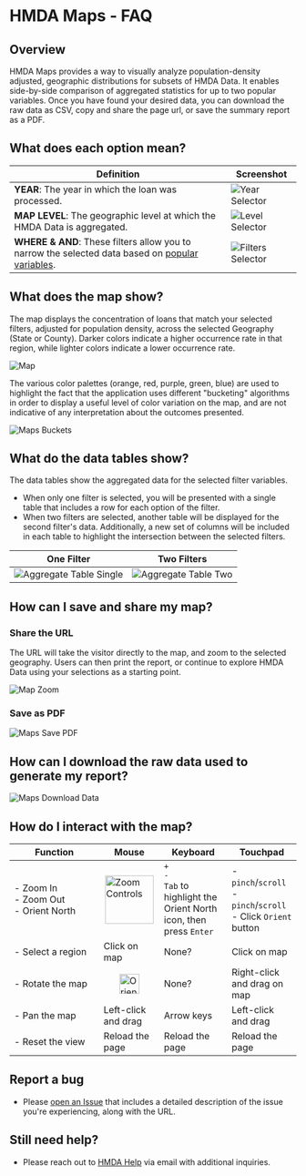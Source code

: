 # HMDA Maps - FAQ

## Overview
HMDA Maps provides a way to visually analyze population-density adjusted, geographic distributions for subsets of HMDA Data. It enables side-by-side comparison of aggregated statistics for up to two popular variables. Once you have found your desired data, you can download the raw data as CSV, copy and share the page url, or save the summary report as a PDF. 

## What does each option mean?
| Definition | Screenshot |  
|---|---|
|**YEAR**: The year in which the loan was processed.|![Year Selector](https://raw.githubusercontent.com/cfpb/hmda-frontend/master/src/documentation/markdown/images/maps/maps-year-selection.png)|  
|**MAP LEVEL**: The geographic level at which the HMDA Data is aggregated. | ![Level Selector](https://raw.githubusercontent.com/cfpb/hmda-frontend/master/src/documentation/markdown/images/maps/maps-geography-selection.png) |
|**WHERE & AND**: These filters allow you to narrow the selected data based on <a target="_blank" rel="noopener noreferrer" href="/documentation/2019/data-browser-filters/#action_taken">popular variables</a>. | ![Filters Selector](https://raw.githubusercontent.com/cfpb/hmda-frontend/master/src/documentation/markdown/images/maps/maps-filters.png)  |


## What does the map show?
The map displays the concentration of loans that match your selected filters, adjusted for population density, across the selected Geography (State or County). Darker colors indicate a higher occurrence rate in that region, while lighter colors indicate a lower occurrence rate.  

![Map](https://raw.githubusercontent.com/cfpb/hmda-frontend/master/src/documentation/markdown/images/maps/maps-map.png)  

The various color palettes (orange, red, purple, green, blue) are used to highlight the fact that the application uses different "bucketing" algorithms in order to display a useful level of color variation on the map, and are not indicative of any interpretation about the outcomes presented.  

![Maps Buckets](https://raw.githubusercontent.com/cfpb/hmda-frontend/master/src/documentation/markdown/images/maps/maps-buckets.png)  
  
  
## What do the data tables show?
The data tables show the aggregated data for the selected filter variables.  

- When only one filter is selected, you will be presented with a single table that includes a row for each option of the filter.  
- When two filters are selected, another table will be displayed for the second filter's data.  Additionally, a new set of columns will be included in each table to highlight the intersection between the selected filters.
  
|One Filter|Two Filters|
|---|---|
|![Aggregate Table Single](https://raw.githubusercontent.com/cfpb/hmda-frontend/master/src/documentation/markdown/images/maps/maps-table-1.png)  | ![Aggregate Table Two](https://raw.githubusercontent.com/cfpb/hmda-frontend/master/src/documentation/markdown/images/maps/maps-table-2.png)  |


## How can I save and share my map?
### Share the URL
The URL will take the visitor directly to the map, and zoom to the selected geography. Users can then print the report, or continue to explore HMDA Data using your selections as a starting point.  

![Map Zoom](https://raw.githubusercontent.com/cfpb/hmda-frontend/master/src/documentation/markdown/images/maps/maps-zoom-share.gif)  

### Save as PDF
![Maps Save PDF](https://raw.githubusercontent.com/cfpb/hmda-frontend/master/src/documentation/markdown/images/maps/maps-save-pdf.png)
<!-- <div style="border: 0px dotted #ddd; padding: 1em .5em">
  <div style="padding: 0em .25em; padding-bottom: .5em; display: flex; justify-content: space-between; align-items: flex-start;">
    <div style="width: 60%;">
      Use the <code>Print Report</code> button to generate a summary report, complete with cover page, map, and the supporting data in tabular format.
    </div>
    <div><img style="margin: 0 auto; max-width: 250px;" src="../images/maps/maps-data-controls.png" alt="Data Controls"> </div>
  </div> -->
    

## How can I download the raw data used to generate my report?
![Maps Download Data](https://raw.githubusercontent.com/cfpb/hmda-frontend/master/src/documentation/markdown/images/maps/maps-download-data.png)
  <!-- <div style="display: flex; justify-content: space-between;">
    <div style="width: 60%">
      Use the <code>Download Data</code> button.  Similar to the Dataset Filtering tool, Maps uses the Data Browser API to provide a CSV file containing the filtered data presented in the summary report.
    </div>
    <div style="text-align: center"><img style="margin: 0 auto; max-width: 250px;" src="../images/maps/maps-data-controls.png" alt="Data Controls"></div>
  </div> -->

## How do I interact with the map?
| Function | Mouse | Keyboard | Touchpad |
|---|---|---|---|
| <div>- Zoom In</div><div>- Zoom Out</div><div>- Orient North</div> | <img style="display: block; margin: 0 auto; height: 85px; width: auto;" src="https://raw.githubusercontent.com/cfpb/hmda-frontend/master/src/documentation/markdown/images/maps/maps-zoom.png" alt="Zoom Controls" /> | <div>`+`</div><div>`-`</div> <div>`Tab` to highlight the Orient North icon, then press `Enter`</div>| <div>- `pinch`/`scroll`</div><div>- `pinch`/`scroll`</div><div>- Click `Orient` button</div> |
|<div>- Select a region</div> | Click on map | None? | Click on map |
|<div>- Rotate the map</div> | <img style="display: block; height: auto; width: 35px; margin: 0 auto;" src="https://raw.githubusercontent.com/cfpb/hmda-frontend/master/src/documentation/markdown/images/maps/maps-orient.png" alt="Orient North button" /> | None? | Right-click and drag on map |
| <div>- Pan the map</div> | Left-click and drag | Arrow keys | Left-click and drag  |
| <div style='width: 14ch'>- Reset the view</div> | Reload the page | Reload the page | Reload the page |

## Report a bug
  - Please [open an Issue](https://github.com/cfpb/hmda-frontend/issues) that includes a detailed description of the issue you're experiencing, along with the URL.

## Still need help?
  - Please reach out to [HMDA Help](mailto:hmdahelp@cfpb.gov) via email with additional inquiries.
